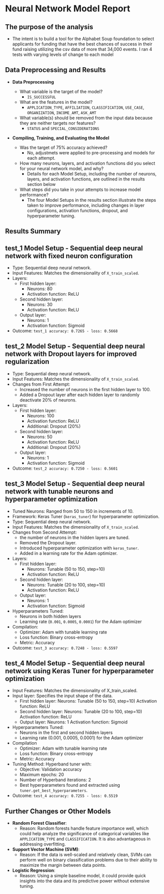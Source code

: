 # Neural Network Model Report

## The purpose of the analysis

* The intent is to build a tool for the Alphabet Soup foundation to select applicants for funding that have the best chances of success in their fund raising utilizing the csv data of more that 34,000 events. I ran 4 tests with varying levels of change to each model

## Data Preprocessing and Results

* **Data Preprocessing**
  * What variable is the target of the model?
    * `IS_SUCCESSFUL`
  * What are the features in the model?
    * `APPLICATION_TYPE`, `AFFILIATION`, `CLASSIFICATION`, `USE_CASE`, `ORGANIZATION`, `INCOME_AMT`, `ASK_AMT`
  * What variable(s) should be removed from the input data because they are neither targets nor features?
    * `STATUS` and `SPECIAL_CONSIDERATIONS`
  
* **Compiling, Training, and Evaluating the Model**
  * Was the target of 75% accuracy achieved?
    * No, adjustmets were applied to pre-processing and models for each attempt.
  * How many neurons, layers, and activation functions did you select for your neural network model, and why?
    * Details for each Model Setup, including the number of neurons, layers, and activation functions, are outlined in the results section below
  * What steps did you take in your attempts to increase model performance?
    * The four Model Setups in the results section illustrate the steps taken to improve performance, including changes in layer configurations, activation functions, dropout, and hyperparameter tuning.

## Results Summary

## test_1 Model Setup - Sequential deep neural network with fixed neuron configuration

* Type: Sequential deep neural network.
* Input Features: Matches the dimensionality of `X_train_scaled`.
* Layers:
  * First hidden layer:
    * Neurons: 80
    * Activation function: ReLU
  * Second hidden layer:
    * Neurons: 30
    * Activation function: ReLU
  * Output layer:
    * Neurons: 1
    * Activation function: Sigmoid
* Outcome: `test_1 accuracy: 0.7265 - loss: 0.5668`

## test_2 Model Setup - Sequential deep neural network with Dropout layers for improved regularization

* Type: Sequential deep neural network.
* Input Features: Matches the dimensionality of `X_train_scaled`.
* Changes from First Attempt:
  * Increased the number of neurons in the first hidden layer to 100.
  * Added a Dropout layer after each hidden layer to randomly deactivate 20% of neurons.
* Layers:
  * First hidden layer:
    * Neurons: 100
    * Activation function: ReLU
    * Additional: Dropout (20%)
  * Second hidden layer:
    * Neurons: 50
    * Activation function: ReLU
    * Additional: Dropout (20%)
  * Output layer:
    * Neurons: 1
    * Activation function: Sigmoid
* Outcome: `test_2 accuracy: 0.7250 - loss: 0.5601`

## test_3 Model Setup - Sequential deep neural network with tunable neurons and hyperparameter optimization

* Tuned Neurons: Ranged from 50 to 150 in increments of 10.
* Framework: Keras Tuner (`keras_tuner`) for hyperparameter optimization.
* Type: Sequential deep neural network.
* Input Features: Matches the dimensionality of `X_train_scaled`.
* Changes from Second Attempt:
  * the number of neurons in the hidden layers are tuned.
  * Removed the Dropout layer.
  * Introduced hyperparameter optimization with `keras_tuner`.
  * Added in a learning rate for the Adam optimizer.
* Layers:
  * First hidden layer:
    * Neurons: Tunable (50 to 150, step=10)
    * Activation function: ReLU
  * Second hidden layer:
    * Neurons: Tunable (20 to 100, step=10)
    * Activation function: ReLU
  * Output layer:
    * Neurons: 1
    * Activation function: Sigmoid
* Hyperparameters Tuned:
  * Neurons in both hidden layers
  * Learning rate (`0.001`, `0.0005`, `0.0001`) for the Adam optimizer
* Compilation:
  * Optimizer: Adam with tunable learning rate
  * Loss function: Binary cross-entropy
  * Metric: Accuracy
* Outcome: `test_3 accuracy: 0.7248 - loss: 0.5597`

## test_4 Model Setup - Sequential deep neural network using Keras Tuner for hyperparameter optimization

* Input Features: Matches the dimensionality of X_train_scaled.
* Input layer: Specifies the input shape of the data.
  * First hidden layer: Neurons: Tunable (50 to 150, step=10) Activation function: ReLU
  * Second hidden layer: Neurons: Tunable (20 to 100, step=10) Activation function: ReLU
  * Output layer: Neurons: 1 Activation function: Sigmoid
* Hyperparameters Tuned:
  * Neurons in the first and second hidden layers
  * Learning rate (0.001, 0.0005, 0.0001) for the Adam optimizer
* Compilation
  * Optimizer: Adam with tunable learning rate
  * Loss function: Binary cross-entropy
  * Metric: Accuracy
* Tuning Method: Hyperband tuner with:
  * Objective: Validation accuracy
  * Maximum epochs: 20
  * Number of Hyperband iterations: 2
  * Best hyperparameters found and extracted using `tuner.get_best_hyperparameters`.
* Outcome: `test_4 accuracy: 0.7255 - loss: 0.5519`

## Further Changes or Other Models

* **Random Forest Classifier**:
  * Reason: Random forests handle feature importance well, which could help analyze the significance of categorical variables like `APPLICATION_TYPE` and `CLASSIFICATION`. It is also advantageous in addressing overfitting.
* **Support Vector Machine (SVM)**:
  * Reason: If the data is well-scaled and relatively clean, SVMs can perform well on binary classification problems due to their ability to maximize the margin between data points.
* **Logistic Regression**:
  * Reason: Using a simple baseline model, it could provide quick insights into the data and its predictive power without extensive tuning.
